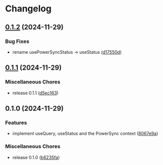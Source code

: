 # Changelog

## [0.1.2](https://github.com/aboviq/powersync-solid/compare/v0.1.1...v0.1.2) (2024-11-29)


### Bug Fixes

* rename usePowerSyncStatus -&gt; useStatus ([d17550d](https://github.com/aboviq/powersync-solid/commit/d17550de4bbf726f730017ac5af219fb201ff0ca))

## [0.1.1](https://github.com/aboviq/powersync-solid/compare/v0.1.0...v0.1.1) (2024-11-29)


### Miscellaneous Chores

* release 0.1.1 ([d5ec163](https://github.com/aboviq/powersync-solid/commit/d5ec1635e8405da3cdbd24f0910726d0c4096824))

## 0.1.0 (2024-11-29)


### Features

* implement useQuery, useStatus and the PowerSync context ([8067e9a](https://github.com/aboviq/powersync-solid/commit/8067e9a86bfe1ffec55833caac953f1cac6c59e0))


### Miscellaneous Chores

* release 0.1.0 ([b6235fa](https://github.com/aboviq/powersync-solid/commit/b6235fa7959c6edad8e5e5f72267b76e1635ec61))
